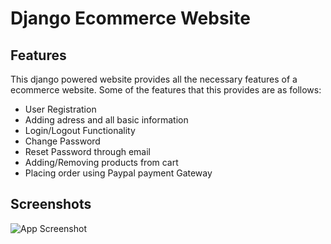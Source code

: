 
# Django Ecommerce Website




## Features

This django powered website provides all the necessary features of a ecommerce website. Some of the features that this provides are as follows:

- User Registration
- Adding adress and all basic information
- Login/Logout Functionality
- Change Password
- Reset Password through email
- Adding/Removing products from cart
- Placing order using Paypal payment Gateway


## Screenshots

![App Screenshot](https://drive.google.com/file/d/1xBBox8w-CeneN6K7ocRtwguR4K82F3Z9/view?usp=sharing)

